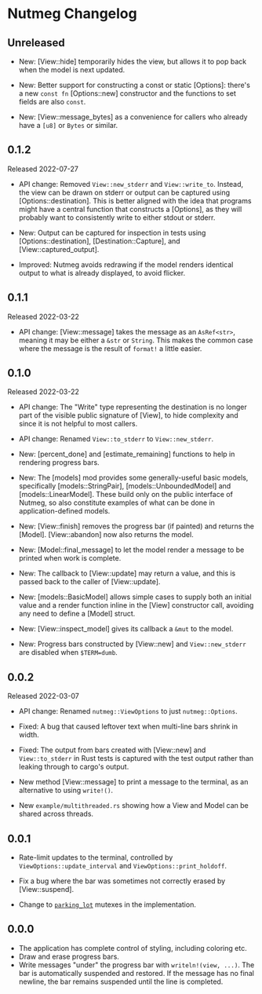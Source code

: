 # Nutmeg Changelog

## Unreleased

* New: [View::hide] temporarily hides the view, but allows it to pop back when
  the model is next updated.

* New: Better support for constructing a const or static [Options]: there's a new
  `const fn` [Options::new] constructor and the functions to set fields are also
  `const`.

* New: [View::message_bytes] as a convenience for callers who already have
  a `[u8]` or `Bytes` or similar.

## 0.1.2

Released 2022-07-27

* API change: Removed `View::new_stderr` and `View::write_to`. Instead, the view
  can be drawn on stderr or output can be captured using [Options::destination].
  This is better aligned with the idea that programs might have a central function
  that constructs a [Options], as they will probably want to consistently
  write to either stdout or stderr.

* New: Output can be captured for inspection in tests using [Options::destination],
  [Destination::Capture], and [View::captured_output].

* Improved: Nutmeg avoids redrawing if the model renders identical output to what
  is already displayed, to avoid flicker.

## 0.1.1

Released 2022-03-22

* API change: [View::message] takes the message as an `AsRef<str>`, meaning
  it may be either a `&str` or `String`. This makes the common case where
  the message is the result of `format!` a little easier.

## 0.1.0

Released 2022-03-22

* API change: The "Write" type representing the destination is no longer
  part of the visible public signature of [View], to hide complexity and
  since it is not helpful to most callers.

* API change: Renamed `View::to_stderr` to `View::new_stderr`.

* New: [percent_done] and [estimate_remaining] functions to help in rendering progress bars.

* New: The [models] mod provides some generally-useful basic models,
  specifically [models::StringPair], [models::UnboundedModel] and [models::LinearModel].
  These build only on the public interface of Nutmeg, so also constitute examples of what can be done in
  application-defined models.

* New: [View::finish] removes the progress bar (if painted) and returns the [Model].
  [View::abandon] now also returns the model.

* New: [Model::final_message] to let the model render a message to be printed when work
  is complete.

* New: The callback to [View::update] may return a value, and this is passed back to the caller
  of [View::update].

* New: [models::BasicModel] allows simple cases to supply both an initial value
  and a render function inline in the [View] constructor call, avoiding any
  need to define a [Model] struct.

* New: [View::inspect_model] gives its callback a `&mut` to the model.

* New: Progress bars constructed by [View::new] and `View::new_stderr` are disabled when
  `$TERM=dumb`.

## 0.0.2

Released 2022-03-07

* API change: Renamed `nutmeg::ViewOptions` to just `nutmeg::Options`.

* Fixed: A bug that caused leftover text when multi-line bars shrink in width.

* Fixed: The output from bars created with [View::new] and `View::to_stderr` in
  Rust tests is captured with the test output rather than leaking through
  to cargo's output.

* New method [View::message] to print a message to the terminal, as an alternative
  to using `write!()`.

* New `example/multithreaded.rs` showing how a View and Model can be shared
  across threads.

## 0.0.1

* Rate-limit updates to the terminal, controlled by
  `ViewOptions::update_interval` and `ViewOptions::print_holdoff`.

* Fix a bug where the bar was sometimes not correctly erased
  by [View::suspend].

* Change to [`parking_lot`](https://docs.rs/parking_lot) mutexes in the implementation.

## 0.0.0

* The application has complete control of styling, including coloring etc.
* Draw and erase progress bars.
* Write messages "under" the progress bar with `writeln!(view, ...)`. The
  bar is automatically suspended and restored. If the message has no final
  newline, the bar remains suspended until the line is completed.

